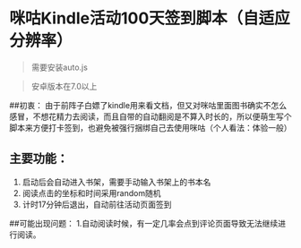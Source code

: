 # 咪咕Kindle活动100天签到脚本（自适应分辨率）

>需要安装auto.js

>安卓版本在7.0以上

##初衷：
由于前阵子白嫖了kindle用来看文档，但又对咪咕里面图书确实不怎么感冒，不想花精力去阅读，而且自带的自动翻阅是不算入时长的，所以便萌生写个脚本来方便打卡签到，也避免被强行捆绑自己去使用咪咕（个人看法：体验一般）

## 主要功能：
1. 启动后会自动进入书架，需要手动输入书架上的书本名
2. 阅读点击的坐标和时间采用random随机
3. 计时17分钟后退出，自动前往活动页面签到

##可能出现问题：
1.自动阅读时候，有一定几率会点到评论页面导致无法继续进行阅读。
